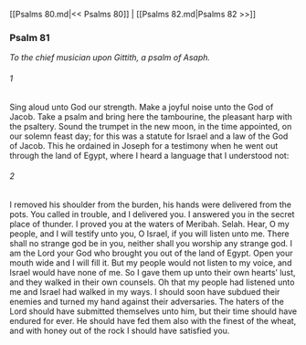 [[Psalms 80.md|<< Psalms 80]]  |  [[Psalms 82.md|Psalms 82 >>]]

### Psalm 81

*To the chief musician upon Gittith, a psalm of Asaph.*

###### 1
Sing aloud unto God our strength. Make a joyful noise unto the God of Jacob. Take a psalm and bring here the tambourine, the pleasant harp with the psaltery. Sound the trumpet in the new moon, in the time appointed, on our solemn feast day; for this was a statute for Israel and a law of the God of Jacob. This he ordained in Joseph for a testimony when he went out through the land of Egypt, where I heard a language that I understood not:

###### 2
I removed his shoulder from the burden, his hands were delivered from the pots. You called in trouble, and I delivered you. I answered you in the secret place of thunder. I proved you at the waters of Meribah. Selah. Hear, O my people, and I will testify unto you, O Israel, if you will listen unto me. There shall no strange god be in you, neither shall you worship any strange god. I am the Lord your God who brought you out of the land of Egypt. Open your mouth wide and I will fill it. But my people would not listen to my voice, and Israel would have none of me. So I gave them up unto their own hearts’ lust, and they walked in their own counsels. Oh that my people had listened unto me and Israel had walked in my ways. I should soon have subdued their enemies and turned my hand against their adversaries. The haters of the Lord should have submitted themselves unto him, but their time should have endured for ever. He should have fed them also with the finest of the wheat, and with honey out of the rock I should have satisfied you.